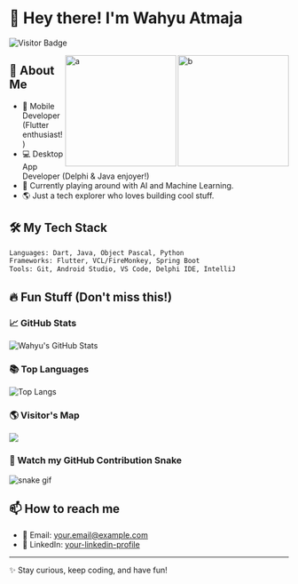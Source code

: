 # 👋 Hey there! I'm Wahyu Atmaja

![Visitor Badge](https://komarev.com/ghpvc/?username=wahyuatmaja3&label=Hey%20Visitor!&color=green&style=flat)

<span>
<img src="https://media1.tenor.com/m/5KiU5c7lhMcAAAAd/tertawa-tertawa-tapi-terluka.gif" width="200px" align="right" alt="b" />
<img src="https://media1.tenor.com/m/bi-1TiUoAZgAAAAd/diam-hitam.gif" width="200px" align="right" alt="a" />
</span>

## 🚀 About Me
- 📱 Mobile Developer (Flutter enthusiast!)
- 💻 Desktop App Developer (Delphi & Java enjoyer!)
- 🧠 Currently playing around with AI and Machine Learning.
- 🌎 Just a tech explorer who loves building cool stuff.

## 🛠️ My Tech Stack
```bash
Languages: Dart, Java, Object Pascal, Python
Frameworks: Flutter, VCL/FireMonkey, Spring Boot
Tools: Git, Android Studio, VS Code, Delphi IDE, IntelliJ
```

## 🔥 Fun Stuff (Don't miss this!)
### 📈 GitHub Stats
![Wahyu's GitHub Stats](https://github-readme-stats.vercel.app/api?username=wahyuatmaja3&show_icons=true&theme=radical)

### 📚 Top Languages
![Top Langs](https://github-readme-stats.vercel.app/api/top-langs/?username=wahyuatmaja3&layout=compact&theme=radical)

### 🌎 Visitor's Map
[![](https://visitcount.itsvg.in/api?id=wahyuatmaja3&label=Profile%20Views&color=12&icon=5&pretty=true)](https://visitcount.itsvg.in)

### 🐍 Watch my GitHub Contribution Snake
![snake gif](https://github.com/wahyuatmaja3/wahyuatmaja3/raw/output/github-contribution-grid-snake.svg)


## 📫 How to reach me
- 📧 Email: your.email@example.com
- 💼 LinkedIn: [your-linkedin-profile](https://linkedin.com/in/your-linkedin-profile)

---
✨ Stay curious, keep coding, and have fun!
